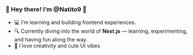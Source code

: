 ### 🌸 Hey there! I’m @Natito9 👋

- 💻 I’m learning and building frontend experiences.
- 🔍 Currently diving into the world of **Next.js** — learning, experimenting, and having fun along the way.
- 🎨 I love creativity and cute UI vibes 

